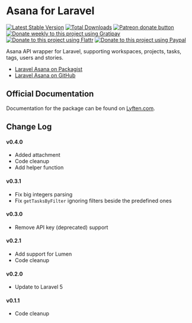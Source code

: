 # Asana for Laravel

[![Latest Stable Version](https://poser.pugx.org/torann/laravel-asana/v/stable.png)](https://packagist.org/packages/torann/laravel-asana)
[![Total Downloads](https://poser.pugx.org/torann/laravel-asana/downloads.png)](https://packagist.org/packages/torann/laravel-asana)
[![Patreon donate button](https://img.shields.io/badge/patreon-donate-yellow.svg)](https://www.patreon.com/torann)
[![Donate weekly to this project using Gratipay](https://img.shields.io/badge/gratipay-donate-yellow.svg)](https://gratipay.com/~torann)
[![Donate to this project using Flattr](https://img.shields.io/badge/flattr-donate-yellow.svg)](https://flattr.com/profile/torann)
[![Donate to this project using Paypal](https://img.shields.io/badge/Donate-PayPal-green.svg)](https://www.paypal.com/cgi-bin/webscr?cmd=_s-xclick&hosted_button_id=4CJA2A97NPYVU)

Asana API wrapper for Laravel, supporting workspaces, projects, tasks, tags, users and stories.

- [Laravel Asana on Packagist](https://packagist.org/packages/torann/laravel-asana)
- [Laravel Asana on GitHub](https://github.com/torann/laravel-asana)

## Official Documentation

Documentation for the package can be found on [Lyften.com](http://lyften.com/projects/laravel-asana/).

## Change Log

#### v0.4.0

- Added attachment
- Code cleanup
- Add helper function

#### v0.3.1

- Fix big integers parsing
- Fix `getTasksByFilter` ignoring filters beside the predefined ones

#### v0.3.0

- Remove API key (deprecated) support

#### v0.2.1

- Add support for Lumen
- Code cleanup

#### v0.2.0

- Update to Laravel 5

#### v0.1.1

- Code cleanup